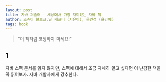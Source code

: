 ```yaml
---
layout: post
title: 자바 퍼즐러 - 세상에서 가장 재미있는 자바 책
author: 조슈아 블로크,닐 개프터 (지은이), 윤인성 (옮긴이)
tags: book
---
```


> "이 책처럼 코딩하지 마세요!"

## 1

자바 스펙 문서를 읽지 않지만, 스펙에 대해서 조금 자세히 알고 싶다면 이 난감한 책을 꼭 읽어보자. 자바 개발자에게 강추한다.
